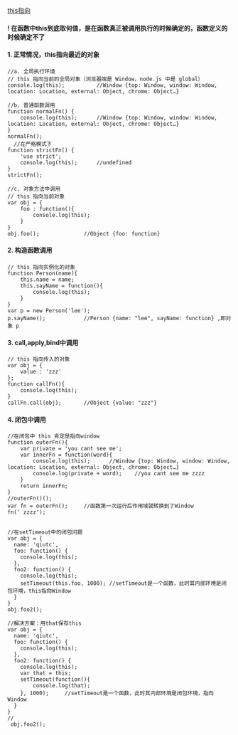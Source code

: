 [this指向](http://mp.weixin.qq.com/s?__biz=MzAwNjI5MTYyMw==&mid=2651493447&idx=1&sn=dc00c4bc8bb03e0e4351864e16400790&chksm=80f19d8fb7861499c5867be746f34cd9918d79fc68ed5d9f2bba1dd526ca468853341e8ee4e1&mpshare=1&scene=23&srcid=1230VEx6oXutPOefupNPDAdH#rd)
#### !   在函数中this到底取何值，是在函数真正被调用执行的时候确定的，函数定义的时候确定不了

#### 1. 正常情况，this指向最近的对象
```
//a. 全局执行环境
// this 指向当前的全局对象（浏览器端是 Window，node.js 中是 global）
console.log(this);			//Window {top: Window, window: Window, location: Location, external: Object, chrome: Object…}

//b. 普通函数调用
function normalFn() {
	console.log(this);		//Window {top: Window, window: Window, location: Location, external: Object, chrome: Object…}
}
normalFn();
  //在严格模式下
function strictFn() {
	'use strict';
	console.log(this);		//undefined
}
strictFn();

//c. 对象方法中调用
// this 指向当前对象
var obj = {
	foo : function(){
		console.log(this);
	}
}
obj.foo();				//Object {foo: function}
```
#### 2. 构造函数调用
```
// this 指向实例化的对象
function Person(name){
	this.name = name;
	this.sayName = function(){
		console.log(this);
	}
}
var p = new Person('lee');
p.sayName();			//Person {name: "lee", sayName: function} ,即对象 p
```
#### 3. call,apply,bind中调用
```
// this 指向传入的对象
var obj = {
	value : 'zzz'
};
function callFn(){
	console.log(this);
}
callFn.call(obj);		//Object {value: "zzz"}
```
#### 4. 闭包中调用
```
//在闭包中 this 肯定是指向window
function outerFn(){
	var private = 'you cant see me';
	var innerFn = function(word){
		console.log(this);		//Window {top: Window, window: Window, location: Location, external: Object, chrome: Object…}
		console.log(private + word);	//you cant see me zzzz
	}
	return innerFn;
}
//outerFn()();				
var fn = outerFn();		//函数第一次运行后作用域就转换到了Window
fn(' zzzz');


//在setTimeout中的闭包问题
var obj = {
  name: 'qiutc',
  foo: function() {
    console.log(this);
  },
  foo2: function() {
    console.log(this);      
    setTimeout(this.foo, 1000); //setTimeout是一个函数，此时其内部环境是闭包环境，this指向Window
  }
}
obj.foo2();

//解决方案：用that保存this
var obj = {
  name: 'qiutc',
  foo: function() {
    console.log(this);
  },
  foo2: function() {
    console.log(this);
    var that = this;
    setTimeout(function(){
    	console.log(that);
    }, 1000);     //setTimeout是一个函数，此时其内部环境是闭包环境，指向Window
  }
}
//
 obj.foo2();
```